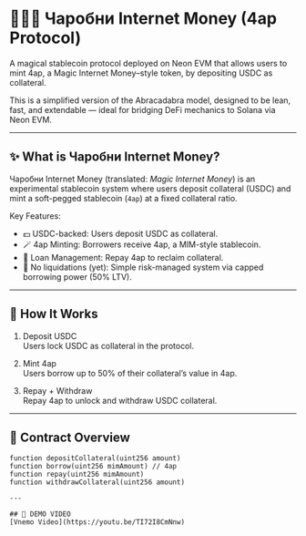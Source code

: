 # 🧙🏼‍♂️ Чаробни Internet Money (4ap Protocol)

A magical stablecoin protocol deployed on Neon EVM that allows users to mint 4ap, a Magic Internet Money–style token, by depositing USDC as collateral.

This is a simplified version of the Abracadabra model, designed to be lean, fast, and extendable — ideal for bridging DeFi mechanics to Solana via Neon EVM.

---

## ✨ What is Чаробни Internet Money?

Чаробни Internet Money (translated: *Magic Internet Money*) is an experimental stablecoin system where users deposit collateral (USDC) and mint a soft-pegged stablecoin (`4ap`) at a fixed collateral ratio.

Key Features:
- 💵 USDC-backed: Users deposit USDC as collateral.
- 🪄 4ap Minting: Borrowers receive 4ap, a MIM-style stablecoin.
- 🔐 Loan Management: Repay 4ap to reclaim collateral.
- 🚫 No liquidations (yet): Simple risk-managed system via capped borrowing power (50% LTV).

---

## 🔧 How It Works

1. Deposit USDC  
   Users lock USDC as collateral in the protocol.

2. Mint 4ap  
   Users borrow up to 50% of their collateral’s value in 4ap.

3. Repay + Withdraw  
   Repay 4ap to unlock and withdraw USDC collateral.

---

## 🧪 Contract Overview

```solidity
function depositCollateral(uint256 amount)
function borrow(uint256 mimAmount) // 4ap
function repay(uint256 mimAmount)
function withdrawCollateral(uint256 amount)

---

## 🎥 DEMO VIDEO
[Vnemo Video](https://youtu.be/TI72I8CmNnw)
